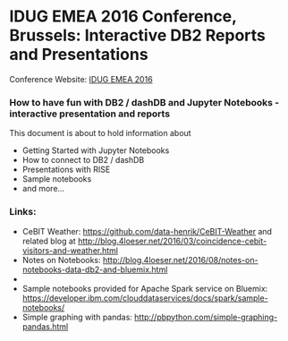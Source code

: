 # IDUG EMEA 2016 Conference, Brussels: Interactive DB2 Reports and Presentations
Conference Website: [IDUG EMEA 2016](http://www.idug.org/p/cm/ld/fid=862)

### How to have fun with DB2 / dashDB and Jupyter Notebooks - interactive presentation and reports
This document is about to hold information about
   * Getting Started with Jupyter Notebooks
   * How to connect to DB2 / dashDB
   * Presentations with RISE
   * Sample notebooks
   * and more...


### Links:
* CeBIT Weather: https://github.com/data-henrik/CeBIT-Weather and related blog at http://blog.4loeser.net/2016/03/coincidence-cebit-visitors-and-weather.html
* Notes on Notebooks: http://blog.4loeser.net/2016/08/notes-on-notebooks-data-db2-and-bluemix.html
* 
* Sample notebooks provided for Apache Spark service on Bluemix: https://developer.ibm.com/clouddataservices/docs/spark/sample-notebooks/
* Simple graphing with pandas: http://pbpython.com/simple-graphing-pandas.html

